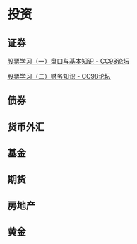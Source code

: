 # 投资

## 证券

[股票学习（一）盘口与基本知识 - CC98论坛](https://www.cc98.org/topic/5252227)

[股票学习（二）财务知识 - CC98论坛](https://www.cc98.org/topic/5261246)


## 债券

## 货币外汇

## 基金

## 期货


## 房地产

## 黄金